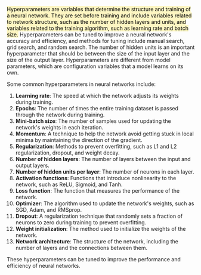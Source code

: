 <mark style="background: #FFF3A3A6;">Hyperparameters are variables that determine the structure and training of a neural network. They are set before training and include variables related to network structure, such as the number of hidden layers and units, and variables related to the training algorithm, such as learning rate and batch size.</mark> Hyperparameters can be tuned to improve a neural network's accuracy and efficiency, and methods for tuning include manual search, grid search, and random search. The number of hidden units is an important hyperparameter that should be between the size of the input layer and the size of the output layer. Hyperparameters are different from model parameters, which are configuration variables that a model learns on its own.

Some common hyperparameters in neural networks include:

1. **Learning rate**: The speed at which the network adjusts its weights during training.
2. **Epochs**: The number of times the entire training dataset is passed through the network during training.
3. **Mini-batch size**: The number of samples used for updating the network's weights in each iteration.
4. **Momentum**: A technique to help the network avoid getting stuck in local minima by maintaining the direction of the gradient.
5. **Regularization**: Methods to prevent overfitting, such as L1 and L2 regularization, dropout, and weight decay.
6. **Number of hidden layers**: The number of layers between the input and output layers.
7. **Number of hidden units per layer**: The number of neurons in each layer.
8. **Activation functions**: Functions that introduce nonlinearity to the network, such as ReLU, Sigmoid, and Tanh.
9. **Loss function**: The function that measures the performance of the network.
10. **Optimizer**: The algorithm used to update the network's weights, such as SGD, Adam, and RMSprop.
11. **Dropout**: A regularization technique that randomly sets a fraction of neurons to zero during training to prevent overfitting.
12. **Weight initialization**: The method used to initialize the weights of the network.
13. **Network architecture**: The structure of the network, including the number of layers and the connections between them.

These hyperparameters can be tuned to improve the performance and efficiency of neural networks.
